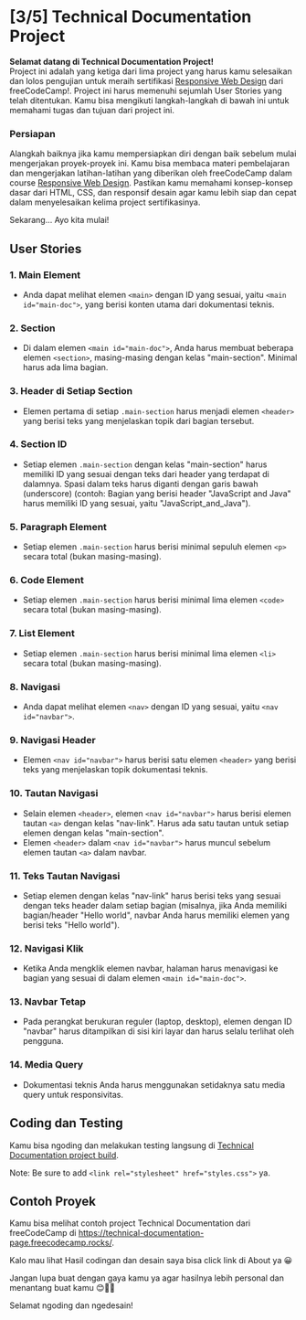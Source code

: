 # [3/5] Technical Documentation Project

**Selamat datang di Technical Documentation Project!**  
Project ini adalah yang ketiga dari lima project yang harus kamu selesaikan dan lolos pengujian untuk meraih sertifikasi [Responsive Web Design](https://www.freecodecamp.org/learn/2022/responsive-web-design/) dari freeCodeCamp!. Project ini harus memenuhi sejumlah User Stories yang telah ditentukan. Kamu bisa mengikuti langkah-langkah di bawah ini untuk memahami tugas dan tujuan dari project ini.

### Persiapan

Alangkah baiknya jika kamu mempersiapkan diri dengan baik sebelum mulai mengerjakan proyek-proyek ini. Kamu bisa membaca materi pembelajaran dan mengerjakan latihan-latihan yang diberikan oleh freeCodeCamp dalam course [Responsive Web Design](https://www.freecodecamp.org/learn/2022/responsive-web-design/). Pastikan kamu memahami konsep-konsep dasar dari HTML, CSS, dan responsif desain agar kamu lebih siap dan cepat dalam menyelesaikan kelima project sertifikasinya.

Sekarang... Ayo kita mulai!

## User Stories

### 1. Main Element

- Anda dapat melihat elemen `<main>` dengan ID yang sesuai, yaitu `<main id="main-doc">`, yang berisi konten utama dari dokumentasi teknis.

### 2. Section 

- Di dalam elemen `<main id="main-doc">`, Anda harus membuat beberapa elemen `<section>`, masing-masing dengan kelas "main-section". Minimal harus ada lima bagian.

### 3. Header di Setiap Section

- Elemen pertama di setiap `.main-section` harus menjadi elemen `<header>` yang berisi teks yang menjelaskan topik dari bagian tersebut.

### 4. Section ID

- Setiap elemen `.main-section` dengan kelas "main-section" harus memiliki ID yang sesuai dengan teks dari header yang terdapat di dalamnya. Spasi dalam teks harus diganti dengan garis bawah (underscore) (contoh: Bagian yang berisi header "JavaScript and Java" harus memiliki ID yang sesuai, yaitu "JavaScript_and_Java").

### 5. Paragraph Element

- Setiap elemen `.main-section` harus berisi minimal sepuluh elemen `<p>` secara total (bukan masing-masing).

### 6. Code Element

- Setiap elemen `.main-section` harus berisi minimal lima elemen `<code>` secara total (bukan masing-masing).

### 7. List Element

- Setiap elemen `.main-section` harus berisi minimal lima elemen `<li>` secara total (bukan masing-masing).

### 8. Navigasi

- Anda dapat melihat elemen `<nav>` dengan ID yang sesuai, yaitu `<nav id="navbar">`.

### 9. Navigasi Header

- Elemen `<nav id="navbar">` harus berisi satu elemen `<header>` yang berisi teks yang menjelaskan topik dokumentasi teknis.

### 10. Tautan Navigasi

- Selain elemen `<header>`, elemen `<nav id="navbar">` harus berisi elemen tautan `<a>` dengan kelas "nav-link". Harus ada satu tautan untuk setiap elemen dengan kelas "main-section".
- Elemen `<header>` dalam `<nav id="navbar">` harus muncul sebelum elemen tautan `<a>` dalam navbar.

### 11. Teks Tautan Navigasi

- Setiap elemen dengan kelas "nav-link" harus berisi teks yang sesuai dengan teks header dalam setiap bagian (misalnya, jika Anda memiliki bagian/header "Hello world", navbar Anda harus memiliki elemen yang berisi teks "Hello world").

### 12. Navigasi Klik

- Ketika Anda mengklik elemen navbar, halaman harus menavigasi ke bagian yang sesuai di dalam elemen `<main id="main-doc">`.

### 13. Navbar Tetap

- Pada perangkat berukuran reguler (laptop, desktop), elemen dengan ID "navbar" harus ditampilkan di sisi kiri layar dan harus selalu terlihat oleh pengguna.

### 14. Media Query

- Dokumentasi teknis Anda harus menggunakan setidaknya satu media query untuk responsivitas.

## Coding dan Testing

Kamu bisa ngoding dan melakukan testing langsung di [Technical Documentation project build](https://www.freecodecamp.org/learn/2022/responsive-web-design/build-a-technical-documentation-page-project/build-a-technical-documentation-page).  

Note: Be sure to add `<link rel="stylesheet" href="styles.css">` ya.

## Contoh Proyek

Kamu bisa melihat contoh project Technical Documentation dari freeCodeCamp di https://technical-documentation-page.freecodecamp.rocks/.  

Kalo mau lihat Hasil codingan dan desain saya bisa click link di About ya 😀

Jangan lupa buat dengan gaya kamu ya agar hasilnya lebih personal dan menantang buat kamu 😊👍🏻

Selamat ngoding dan ngedesain!

